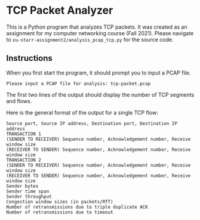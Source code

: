 # TCP Packet Analyzer

This is a Python program that analyzes TCP packets. It was created as an assignment for my computer networking course (Fall 2021). Please navigate to ```xu-starr-assignment2/analysis_pcap_tcp.py``` for the source code.

## Instructions

When you first start the program, it should prompt you to input a PCAP file.

```
Please input a PCAP file for analysis: tcp-packet.pcap
```

The first two lines of the output should display the number of TCP segments and flows.

Here is the general format of the output for a single TCP flow:

```
Source port, Source IP address, Destination port, Destination IP address
TRANSACTION 1
(SENDER TO RECEIVER) Sequence number, Acknowledgement number, Receive window size
(RECEIVER TO SENDER) Sequence number, Acknowledgement number, Receive window size
TRANSACTION 2
(SENDER TO RECEIVER) Sequence number, Acknowledgement number, Receive window size
(RECEIVER TO SENDER) Sequence number, Acknowledgement number, Receive window size
Sender bytes
Sender time span
Sender throughput
Congestion window sizes (in packets/RTT)
Number of retransmissions due to triple duplicate ACK
Number of retransmissions due to timeout
```
